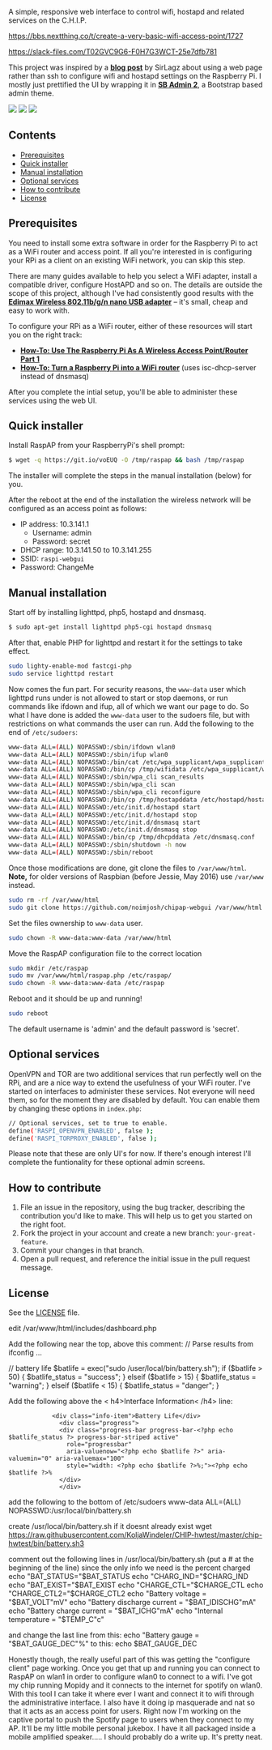 A simple, responsive web interface to control wifi, hostapd and related services on the C.H.I.P.

https://bbs.nextthing.co/t/create-a-very-basic-wifi-access-point/1727

https://slack-files.com/T02GVC9G6-F0H7G3WCT-25e7dfb781

This project was inspired by a [**blog post**](http://sirlagz.net/2013/02/06/script-web-configuration-page-for-raspberry-pi/) by SirLagz about using a web page rather than ssh to configure wifi and hostapd settings on the Raspberry Pi. I mostly just prettified the UI by wrapping it in [**SB Admin 2**](https://github.com/BlackrockDigital/startbootstrap-sb-admin-2), a Bootstrap based admin theme.

![](https://i.imgur.com/l4Vgd5G.png)
![](https://i.imgur.com/mRPtEnC.png)
![](https://i.imgur.com/FFdKoML.png)
## Contents

 - [Prerequisites](#prerequisites)
 - [Quick installer](#quick-installer)
 - [Manual installation](#manual-installation)
 - [Optional services](#optional-services)
 - [How to contribute](#how-to-contribute)
 - [License](#license)

## Prerequisites
You need to install some extra software in order for the Raspberry Pi to act as a WiFi router and access point. If all you're interested in is configuring your RPi as a client on an existing WiFi network, you can skip this step. 

There are many guides available to help you select a WiFi adapter, install a compatible driver, configure HostAPD and so on. The details are outside the scope of this project, although I've had consistently good results with the [**Edimax Wireless 802.11b/g/n nano USB adapter**](http://www.edimax.com/edimax/merchandise/merchandise_detail/data/edimax/global/wireless_adapters_n150/ew-7811un) – it's small, cheap and easy to work with.

To configure your RPi as a WiFi router, either of these resources will start you on the right track: 
* [**How-To: Use The Raspberry Pi As A Wireless Access Point/Router Part 1**](http://sirlagz.net/2012/08/09/how-to-use-the-raspberry-pi-as-a-wireless-access-pointrouter-part-1/)
* [**How-To: Turn a Raspberry Pi into a WiFi router**](http://raspberrypihq.com/how-to-turn-a-raspberry-pi-into-a-wifi-router/) (uses isc-dhcp-server instead of dnsmasq)

After you complete the intial setup, you'll be able to administer these services using the web UI.

## Quick installer
Install RaspAP from your RaspberryPi's shell prompt:
```sh
$ wget -q https://git.io/voEUQ -O /tmp/raspap && bash /tmp/raspap
```
The installer will complete the steps in the manual installation (below) for you.

After the reboot at the end of the installation the wireless network will be
configured as an access point as follows:
* IP address: 10.3.141.1
  * Username: admin
  * Password: secret
* DHCP range: 10.3.141.50 to 10.3.141.255
* SSID: `raspi-webgui`
* Password: ChangeMe

## Manual installation
Start off by installing lighttpd, php5, hostapd and dnsmasq.
```sh
$ sudo apt-get install lighttpd php5-cgi hostapd dnsmasq
```
After that, enable PHP for lighttpd and restart it for the settings to take effect.
```sh
sudo lighty-enable-mod fastcgi-php
sudo service lighttpd restart
```
Now comes the fun part. For security reasons, the `www-data` user which lighttpd runs under is not allowed to start or stop daemons, or run commands like ifdown and ifup, all of which we want our page to do.
So what I have done is added the `www-data` user to the sudoers file, but with restrictions on what commands the user can run.
Add the following to the end of  `/etc/sudoers`: 

```sh
www-data ALL=(ALL) NOPASSWD:/sbin/ifdown wlan0
www-data ALL=(ALL) NOPASSWD:/sbin/ifup wlan0
www-data ALL=(ALL) NOPASSWD:/bin/cat /etc/wpa_supplicant/wpa_supplicant.conf
www-data ALL=(ALL) NOPASSWD:/bin/cp /tmp/wifidata /etc/wpa_supplicant/wpa_supplicant.conf
www-data ALL=(ALL) NOPASSWD:/sbin/wpa_cli scan_results
www-data ALL=(ALL) NOPASSWD:/sbin/wpa_cli scan
www-data ALL=(ALL) NOPASSWD:/sbin/wpa_cli reconfigure
www-data ALL=(ALL) NOPASSWD:/bin/cp /tmp/hostapddata /etc/hostapd/hostapd.conf
www-data ALL=(ALL) NOPASSWD:/etc/init.d/hostapd start
www-data ALL=(ALL) NOPASSWD:/etc/init.d/hostapd stop
www-data ALL=(ALL) NOPASSWD:/etc/init.d/dnsmasq start
www-data ALL=(ALL) NOPASSWD:/etc/init.d/dnsmasq stop
www-data ALL=(ALL) NOPASSWD:/bin/cp /tmp/dhcpddata /etc/dnsmasq.conf
www-data ALL=(ALL) NOPASSWD:/sbin/shutdown -h now
www-data ALL=(ALL) NOPASSWD:/sbin/reboot
```

Once those modifications are done, git clone the files to `/var/www/html`.
**Note,** for older versions of Raspbian (before Jessie, May 2016) use
`/var/www` instead.
```sh
sudo rm -rf /var/www/html
sudo git clone https://github.com/noimjosh/chipap-webgui /var/www/html
```
Set the files ownership to `www-data` user.
```sh
sudo chown -R www-data:www-data /var/www/html
```
Move the RaspAP configuration file to the correct location
```sh
sudo mkdir /etc/raspap
sudo mv /var/www/html/raspap.php /etc/raspap/
sudo chown -R www-data:www-data /etc/raspap
```
Reboot and it should be up and running!
```sh
sudo reboot
```

The default username is 'admin' and the default password is 'secret'.

## Optional services
OpenVPN and TOR are two additional services that run perfectly well on the RPi, and are a nice way to extend the usefulness of your WiFi router. I've started on interfaces to administer these services. Not everyone will need them, so for the moment they are disabled by default. You can enable them by changing these options in `index.php`:

```sh
// Optional services, set to true to enable.
define('RASPI_OPENVPN_ENABLED', false );
define('RASPI_TORPROXY_ENABLED', false );
```
Please note that these are only UI's for now. If there's enough interest I'll complete the funtionality for these optional admin screens.

## How to contribute

1. File an issue in the repository, using the bug tracker, describing the
   contribution you'd like to make. This will help us to get you started on the
   right foot.
2. Fork the project in your account and create a new branch:
   `your-great-feature`.
3. Commit your changes in that branch.
4. Open a pull request, and reference the initial issue in the pull request
   message.

## License
See the [LICENSE](./LICENSE) file.

edit /var/www/html/includes/dashboard.php

Add the following near the top, above this comment: // Parse results from ifconfig ...

// battery life
$batlife = exec("sudo /user/local/bin/battery.sh");
if	($batlife > 50) { $batlife_status = "success"; }
elseif	($batlife > 15) { $batlife_status = "warning"; }
elseif	($batlife < 15) { $batlife_status = "danger"; }

Add the following above the < h4>Interface Information< /h4> line:

                <div class="info-item">Battery Life</div>
                  <div class="progress">
                  <div class="progress-bar progress-bar-<?php echo $batlife_status ?> progress-bar-striped active"
                    role="progressbar"
                    aria-valuenow="<?php echo $batlife ?>" aria-valuemin="0" aria-valuemax="100"
                    style="width: <?php echo $batlife ?>%;"><?php echo $batlife ?>%
                  </div>
                  </div>
add the following to the bottom of /etc/sudoers
www-data ALL=(ALL) NOPASSWD:/usr/local/bin/battery.sh

create /usr/local/bin/battery.sh if it doesnt already exist
wget https://raw.githubusercontent.com/KoljaWindeler/CHIP-hwtest/master/chip-hwtest/bin/battery.sh3

comment out the following lines in /usr/local/bin/battery.sh (put a # at the beginning of the line) since the only info we need is the percent charged
echo "BAT_STATUS="$BAT_STATUS
echo "CHARG_IND="$CHARG_IND
echo "BAT_EXIST="$BAT_EXIST
echo "CHARGE_CTL="$CHARGE_CTL
echo "CHARGE_CTL2="$CHARGE_CTL2
echo "Battery voltage = "$BAT_VOLT"mV"
echo "Battery discharge current = "$BAT_IDISCHG"mA"
echo "Battery charge current = "$BAT_ICHG"mA"
echo "Internal temperature = "$TEMP_C"c"

and change the last line from this:
echo "Battery gauge = "$BAT_GAUGE_DEC"%"
to this:
echo $BAT_GAUGE_DEC

Honestly though, the really useful part of this was getting the "configure client" page working. Once you get that up and running you can connect to RaspAP on wlan1 in order to configure wlan0 to connect to a wifi. I've got my chip running Mopidy and it connects to the internet for spotify on wlan0. With this tool I can take it where ever I want and connect it to wifi through the administrative interface. I also have it doing ip masquerade and nat so that it acts as an access point for users. Right now I'm working on the captive portal to push the Spotify page to users when they connect to my AP. It'll be my little mobile personal jukebox. I have it all packaged inside a mobile amplified speaker..... I should probably do a write up. It's pretty neat.
